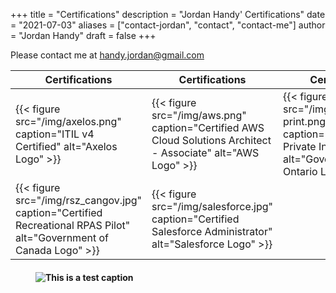 +++
title = "Certifications"
description = "Jordan Handy' Certifications"
date = "2021-07-03"
aliases = ["contact-jordan", "contact", "contact-me"]
author = "Jordan Handy"
draft = false
+++

Please contact me at [handy.jordan@gmail.com](mailto:handy.jordan@gmail.com)

|Certifications|Certifications|Certifications|
|--------------|--------------|--------------|
|{{< figure src="/img/axelos.png" caption="ITIL v4 Certified" alt="Axelos Logo" >}}|{{< figure src="/img/aws.png" caption="Certified AWS Cloud Solutions Architect - Associate" alt="AWS Logo" >}}|{{< figure src="/img/rsz_ontario2x-print.png" caption="Licensed Private Investigator" alt="Governmnet of Ontario Logo" >}}|
|{{< figure src="/img/rsz_cangov.jpg" caption="Certified Recreational RPAS Pilot" alt="Government of Canada Logo" >}}|{{< figure src="/img/salesforce.jpg" caption="Certified Salesforce Administrator" alt="Salesforce Logo" >}}
<figure>
<img src="/img/axelos.png" style="float: left;"/>
<figcaption>
<h4>This is a test caption</h4>
</figcaption>
</figure>

